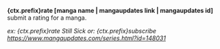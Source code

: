 **{ctx.prefix}rate [manga name | mangaupdates link | mangaupdates id]**
submit a rating for a manga.

*ex: {ctx.prefix}rate Still Sick*
*or: {ctx.prefix}subscribe https://www.mangaupdates.com/series.html?id=148031*
